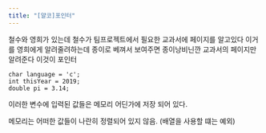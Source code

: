 ```yaml
---
title: "[얄코]포인터"
---
```


철수와 영희가 있는데 철수가 팀프로젝트에서 필요한 교과서에 페이지를 알고있다 이거를 영희에게 알려줄려하는데 종이로 베껴서 보여주면 종이낭비닌깐
교과서의 페이지만 알려준다 이것이 포인터
```
char language = 'c';
int thisYear = 2019;
double pi = 3.14;
```
이러한 변수에 입력된 값들은 메모리 어딘가에 저장 되어 있다.
 
 메모리는 어떠한 값들이 나란히 정렬되어 있지 않음. (배열을 사용할 떄는 예외)

